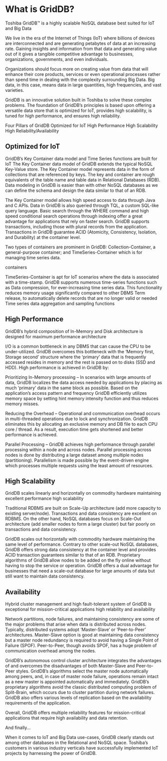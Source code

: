 # What is GridDB?

Toshiba GridDB™ is a highly scalable NoSQL database best suited for IoT and Big Data

We live in the era of the Internet of Things (IoT) where billions of devices are interconnected and are generating petabytes of data at an increasing rate. Gaining insights and information from that data and generating value out of it gives a tangible competitive advantage to businesses, organizations, governments, and even individuals.

Organizations should focus more on creating value from data that will enhance their core products, services or even operational processes rather than spend time in dealing with the complexity surrounding Big Data. Big data, in this case, means data in large quantities, high frequencies, and vast varieties.

GridDB is an innovative solution built in Toshiba to solve these complex problems. The foundation of GridDB’s principles is based upon offering a versatile data store that is optimized for IoT, provides high scalability, is tuned for high performance, and ensures high reliability.

Four Pillars of GridDB
Optimized for IoT
High Performance
High Scalability
High Reliability/Availability

## Optimized for IoT
GridDB’s Key Container data model and Time Series functions are built for IoT
The Key Container data model of GridDB extends the typical NoSQL Key-Value store. The Key Container model represents data in the form of collections that are referenced by keys. The key and container are rough equivalents of the table name and table data in Relational Databases (RDB). Data modeling in GridDB is easier than with other NoSQL databases as we can define the schema and design the data similar to that of an RDB.

The Key Container model allows high speed access to data through Java and C APIs. Data in GridDB is also queried through TQL, a custom SQL-like query language. Basic search through the WHERE command and high speed conditional search operations through indexing offer a great advantage for applications that rely on faster search. GridDB supports transactions, including those with plural records from the application. Transactions in GridDB guarantee ACID (Atomicity, Consistency, Isolation, and Durability) at the container level.

Two types of containers are prominent in GridDB: Collection-Container, a general-purpose container; and TimeSeries-Container which is for managing time series data.

containers

TimeSeries-Container is apt for IoT scenarios where the data is associated with a time-stamp. GridDB supports numerous time-series functions such as
Data compression, for ever-increasing time series data. This functionality reduces memory usage significantly compared to other DBMS
Term release, to automatically delete records that are no longer valid or needed
Time series data aggregation and sampling functions

## High Performance
GridDB’s hybrid composition of In-Memory and Disk architecture is designed for maximum performance
architecture

I/O is a common bottleneck in any DBMS that can cause the CPU to be under-utilized. GridDB overcomes this bottleneck with the ‘Memory first, Storage second’ structure where the ‘primary’ data that is frequently accessed resides in memory and the rest is passed on to disks (SSD and HDD). High performance is achieved in GridDB by:

Prioritizing In-Memory processing – In scenarios with large amounts of data, GridDB localizes the data access needed by applications by placing as much ‘primary’ data in the same block as possible. Based on the application’s access pattern and frequency GridDB efficiently utilizes memory space by setting hint memory intensity function and thus reduces memory misses.

Reducing the Overhead – Operational and communication overhead occurs in multi-threaded operations due to lock and synchronization. GridDB eliminates this by allocating an exclusive memory and DB file to each CPU core / thread. As a result, execution time gets shortened and better performance is achieved.

Parallel Processing – GridDB achieves high performance through parallel processing within a node and across nodes. Parallel processing across nodes is done by distributing a large dataset among multiple nodes (partitioning). Parallelism is made possible by the event-driven engine which processes multiple requests using the least amount of resources.

## High Scalability
GridDB scales linearly and horizontally on commodity hardware maintaining excellent performance
high scalability

Traditional RDBMS are built on Scale-Up architecture (add more capacity to existing server/node). Transactions and data consistency are excellent on RDBMS. On the other hand, NoSQL databases focus on Scale-Out architecture (add smaller nodes to form a large cluster) but fair poorly on transactions and data consistency.

GridDB scales out horizontally with commodity hardware maintaining the same level of performance. Contrary to other scale-out NoSQL databases, GridDB offers strong data consistency at the container level and provides ACID transaction guarantees similar to that of an RDB. Proprietary algorithms of GridDB allow nodes to be added on the fly online without having to stop the service or operation. GridDB offers a dual advantage for businesses that need a scale-out database for large amounts of data but still want to maintain data consistency.

## Availability

Hybrid cluster management and high fault-tolerant system of GridDB is exceptional for mission-critical applications
high relability and availability

Network partitions, node failures, and maintaining consistency are some of the major problems that arise when data is distributed across nodes. Typically, distributed systems adopt ‘Master-Slave’ or ‘Peer-to-Peer’ architectures. Master-Slave option is good at maintaining data consistency but a master node redundancy is required to avoid having a Single Point of Failure (SPOF). Peer-to-Peer, though avoids SPOF, has a huge problem of communication overhead among the nodes.

GridDB’s autonomous control cluster architecture integrates the advantages of and overcomes the disadvantages of both Master-Slave and Peer-to-Peer styles. GridDB’s algorithms select the master node automatically among peers, and, in case of master node failure, operations remain intact as a new master is appointed automatically and immediately. GridDB’s proprietary algorithms avoid the classic distributed computing problem of Split-Brain, which occurs due to cluster partition during network failures. GridDB also offers various levels of replication based on the availability requirements of the application.

Overall, GridDB offers multiple reliability features for mission-critical applications that require high availability and data retention.

And finally...

When it comes to IoT and Big Data use-cases, GridDB clearly stands out among other databases in the Relational and NoSQL space. Toshiba’s customers in various industry verticals have successfully implemented IoT projects by harnessing the power of GridDB.
